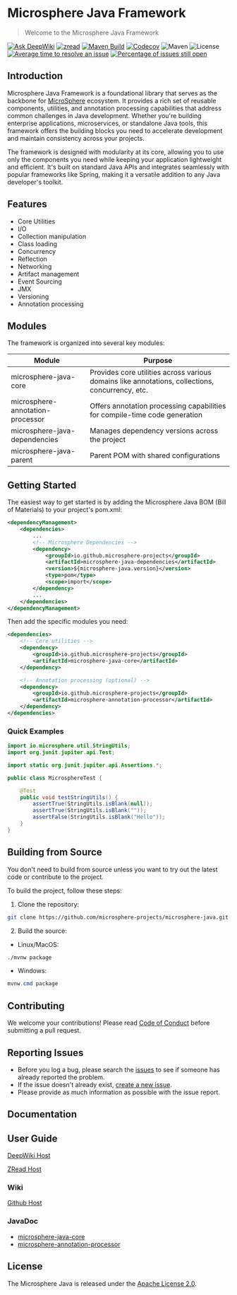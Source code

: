 # Microsphere Java Framework

> Welcome to the Microsphere Java Framework

[![Ask DeepWiki](https://deepwiki.com/badge.svg)](https://deepwiki.com/microsphere-projects/microsphere-java)
[![zread](https://img.shields.io/badge/Ask_Zread-_.svg?style=flat&color=00b0aa&labelColor=000000&logo=data%3Aimage%2Fsvg%2Bxml%3Bbase64%2CPHN2ZyB3aWR0aD0iMTYiIGhlaWdodD0iMTYiIHZpZXdCb3g9IjAgMCAxNiAxNiIgZmlsbD0ibm9uZSIgeG1sbnM9Imh0dHA6Ly93d3cudzMub3JnLzIwMDAvc3ZnIj4KPHBhdGggZD0iTTQuOTYxNTYgMS42MDAxSDIuMjQxNTZDMS44ODgxIDEuNjAwMSAxLjYwMTU2IDEuODg2NjQgMS42MDE1NiAyLjI0MDFWNC45NjAxQzEuNjAxNTYgNS4zMTM1NiAxLjg4ODEgNS42MDAxIDIuMjQxNTYgNS42MDAxSDQuOTYxNTZDNS4zMTUwMiA1LjYwMDEgNS42MDE1NiA1LjMxMzU2IDUuNjAxNTYgNC45NjAxVjIuMjQwMUM1LjYwMTU2IDEuODg2NjQgNS4zMTUwMiAxLjYwMDEgNC45NjE1NiAxLjYwMDFaIiBmaWxsPSIjZmZmIi8%2BCjxwYXRoIGQ9Ik00Ljk2MTU2IDEwLjM5OTlIMi4yNDE1NkMxLjg4ODEgMTAuMzk5OSAxLjYwMTU2IDEwLjY4NjQgMS42MDE1NiAxMS4wMzk5VjEzLjc1OTlDMS42MDE1NiAxNC4xMTM0IDEuODg4MSAxNC4zOTk5IDIuMjQxNTYgMTQuMzk5OUg0Ljk2MTU2QzUuMzE1MDIgMTQuMzk5OSA1LjYwMTU2IDE0LjExMzQgNS42MDE1NiAxMy43NTk5VjExLjAzOTlDNS42MDE1NiAxMC42ODY0IDUuMzE1MDIgMTAuMzk5OSA0Ljk2MTU2IDEwLjM5OTlaIiBmaWxsPSIjZmZmIi8%2BCjxwYXRoIGQ9Ik0xMy43NTg0IDEuNjAwMUgxMS4wMzg0QzEwLjY4NSAxLjYwMDEgMTAuMzk4NCAxLjg4NjY0IDEwLjM5ODQgMi4yNDAxVjQuOTYwMUMxMC4zOTg0IDUuMzEzNTYgMTAuNjg1IDUuNjAwMSAxMS4wMzg0IDUuNjAwMUgxMy43NTg0QzE0LjExMTkgNS42MDAxIDE0LjM5ODQgNS4zMTM1NiAxNC4zOTg0IDQuOTYwMVYyLjI0MDFDMTQuMzk4NCAxLjg4NjY0IDE0LjExMTkgMS42MDAxIDEzLjc1ODQgMS42MDAxWiIgZmlsbD0iI2ZmZiIvPgo8cGF0aCBkPSJNNCAxMkwxMiA0TDQgMTJaIiBmaWxsPSIjZmZmIi8%2BCjxwYXRoIGQ9Ik00IDEyTDEyIDQiIHN0cm9rZT0iI2ZmZiIgc3Ryb2tlLXdpZHRoPSIxLjUiIHN0cm9rZS1saW5lY2FwPSJyb3VuZCIvPgo8L3N2Zz4K&logoColor=ffffff)](https://zread.ai/microsphere-projects/microsphere-java)
[![Maven Build](https://github.com/microsphere-projects/microsphere-java/actions/workflows/maven-build.yml/badge.svg)](https://github.com/microsphere-projects/microsphere-java/actions/workflows/maven-build.yml)
[![Codecov](https://codecov.io/gh/microsphere-projects/microsphere-java/branch/main/graph/badge.svg)](https://app.codecov.io/gh/microsphere-projects/microsphere-java)
![Maven](https://img.shields.io/maven-central/v/io.github.microsphere-projects/microsphere-java.svg)
![License](https://img.shields.io/github/license/microsphere-projects/microsphere-java.svg)
[![Average time to resolve an issue](http://isitmaintained.com/badge/resolution/microsphere-projects/microsphere-java.svg)](http://isitmaintained.com/project/microsphere-projects/microsphere-java "Average time to resolve an issue")
[![Percentage of issues still open](http://isitmaintained.com/badge/open/microsphere-projects/microsphere-java.svg)](http://isitmaintained.com/project/microsphere-projects/microsphere-java "Percentage of issues still open")

## Introduction

Microsphere Java Framework is a foundational library that serves as the backbone
for [MicroSphere](https://github.com/microsphere-projects) ecosystem. It provides a rich set of reusable components,
utilities, and annotation processing capabilities that address common challenges in Java development. Whether you're
building enterprise applications, microservices, or standalone Java tools, this framework offers the building blocks you
need to accelerate development and maintain consistency across your projects.

The framework is designed with modularity at its core, allowing you to use only the components you need while keeping
your application lightweight and efficient. It's built on standard Java APIs and integrates seamlessly with popular
frameworks like Spring, making it a versatile addition to any Java developer's toolkit.

## Features

- Core Utilities
- I/O
- Collection manipulation
- Class loading
- Concurrency
- Reflection
- Networking
- Artifact management
- Event Sourcing
- JMX
- Versioning
- Annotation processing

## Modules

The framework is organized into several key modules:

 Module                           | Purpose                                                                                         
----------------------------------|-------------------------------------------------------------------------------------------------
 microsphere-java-core            | Provides core utilities across various domains like annotations, collections, concurrency, etc. 
 microsphere-annotation-processor | Offers annotation processing capabilities for compile-time code generation                      
 microsphere-java-dependencies    | Manages dependency versions across the project                                                  
 microsphere-java-parent          | Parent POM with shared configurations                                                           

## Getting Started

The easiest way to get started is by adding the Microsphere Java BOM (Bill of Materials) to your project's pom.xml:

```xml
<dependencyManagement>
    <dependencies>
        ...
        <!-- Microsphere Dependencies -->
        <dependency>
            <groupId>io.github.microsphere-projects</groupId>
            <artifactId>microsphere-java-dependencies</artifactId>
            <version>${microsphere-java.version}</version>
            <type>pom</type>
            <scope>import</scope>
        </dependency>
        ...
    </dependencies>
</dependencyManagement>
```

Then add the specific modules you need:

```xml
<dependencies>
    <!-- Core utilities -->
    <dependency>
        <groupId>io.github.microsphere-projects</groupId>
        <artifactId>microsphere-java-core</artifactId>
    </dependency>

    <!-- Annotation processing (optional) -->
    <dependency>
        <groupId>io.github.microsphere-projects</groupId>
        <artifactId>microsphere-annotation-processor</artifactId>
    </dependency>
</dependencies>
```

### Quick Examples

```java
import io.microsphere.util.StringUtils;
import org.junit.jupiter.api.Test;

import static org.junit.jupiter.api.Assertions.*;

public class MicrosphereTest {

    @Test
    public void testStringUtils() {
        assertTrue(StringUtils.isBlank(null));
        assertTrue(StringUtils.isBlank(""));
        assertFalse(StringUtils.isBlank("Hello"));
    }
}
```

## Building from Source

You don't need to build from source unless you want to try out the latest code or contribute to the project.

To build the project, follow these steps:

1. Clone the repository:

```bash
git clone https://github.com/microsphere-projects/microsphere-java.git
```

2. Build the source:

- Linux/MacOS:

```bash
./mvnw package
```

- Windows:

```powershell
mvnw.cmd package
```

## Contributing

We welcome your contributions! Please read [Code of Conduct](./CODE_OF_CONDUCT.md) before submitting a pull request.

## Reporting Issues

* Before you log a bug, please search the [issues](https://github.com/microsphere-projects/microsphere-java/issues) to
  see if someone has already reported the problem.
* If the issue doesn't already
  exist, [create a new issue](https://github.com/microsphere-projects/microsphere-java/issues/new).
* Please provide as much information as possible with the issue report.

## Documentation

## User Guide

[DeepWiki Host](https://deepwiki.com/microsphere-projects/microsphere-java)

[ZRead Host](https://zread.ai/microsphere-projects/microsphere-java)

### Wiki

[Github Host](https://github.com/microsphere-projects/microsphere-java/wiki)

### JavaDoc

- [microsphere-java-core](https://javadoc.io/doc/io.github.microsphere-projects/microsphere-java-core)
- [microsphere-annotation-processor](https://javadoc.io/doc/io.github.microsphere-projects/microsphere-annotation-processor)

## License

The Microsphere Java is released under the [Apache License 2.0](https://www.apache.org/licenses/LICENSE-2.0).
